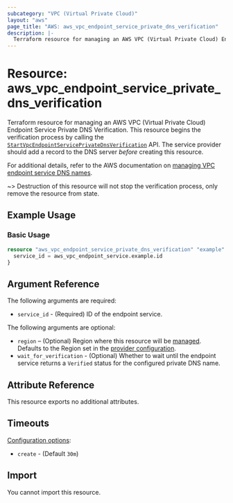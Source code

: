 ```yaml
---
subcategory: "VPC (Virtual Private Cloud)"
layout: "aws"
page_title: "AWS: aws_vpc_endpoint_service_private_dns_verification"
description: |-
  Terraform resource for managing an AWS VPC (Virtual Private Cloud) Endpoint Service Private DNS Verification.
---
```

# Resource: aws_vpc_endpoint_service_private_dns_verification

Terraform resource for managing an AWS VPC (Virtual Private Cloud) Endpoint Service Private DNS Verification.
This resource begins the verification process by calling the [`StartVpcEndpointServicePrivateDnsVerification`](https://docs.aws.amazon.com/AWSEC2/latest/APIReference/API_StartVpcEndpointServicePrivateDnsVerification.html) API.
The service provider should add a record to the DNS server _before_ creating this resource.

For additional details, refer to the AWS documentation on [managing VPC endpoint service DNS names](https://docs.aws.amazon.com/vpc/latest/privatelink/manage-dns-names.html).

~> Destruction of this resource will not stop the verification process, only remove the resource from state.

## Example Usage

### Basic Usage

```terraform
resource "aws_vpc_endpoint_service_private_dns_verification" "example" {
  service_id = aws_vpc_endpoint_service.example.id
}
```

## Argument Reference

The following arguments are required:

* `service_id` - (Required) ID of the endpoint service.

The following arguments are optional:

* `region` – (Optional) Region where this resource will be [managed](https://docs.aws.amazon.com/general/latest/gr/rande.html#regional-endpoints). Defaults to the Region set in the [provider configuration](https://registry.terraform.io/providers/hashicorp/aws/latest/docs#aws-configuration-reference).
* `wait_for_verification` - (Optional) Whether to wait until the endpoint service returns a `Verified` status for the configured private DNS name.

## Attribute Reference

This resource exports no additional attributes.

## Timeouts

[Configuration options](https://developer.hashicorp.com/terraform/language/resources/syntax#operation-timeouts):

* `create` - (Default `30m`)

## Import

You cannot import this resource.
